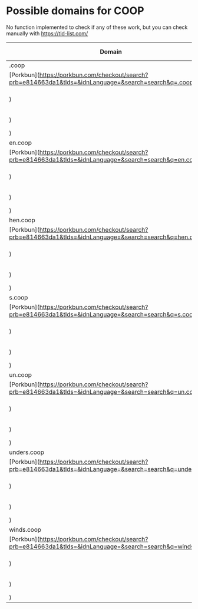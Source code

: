 # Possible domains for COOP

No function implemented to check if any of these work, but you can check manually with https://tld-list.com/

| Domain | Porkbun | NameCheap | Google Domains |
|---|---|---|---|
| .coop | [Porkbun](https://porkbun.com/checkout/search?prb=e814663da1&tlds=&idnLanguage=&search=search&q=.coop) | [Namecheap](https://www.namecheap.com/domains/registration/results/?domain=.coop) | [Google](https://domains.google.com/registrar/search?searchTerm=.coop) |
| en.coop | [Porkbun](https://porkbun.com/checkout/search?prb=e814663da1&tlds=&idnLanguage=&search=search&q=en.coop) | [Namecheap](https://www.namecheap.com/domains/registration/results/?domain=en.coop) | [Google](https://domains.google.com/registrar/search?searchTerm=en.coop) |
| hen.coop | [Porkbun](https://porkbun.com/checkout/search?prb=e814663da1&tlds=&idnLanguage=&search=search&q=hen.coop) | [Namecheap](https://www.namecheap.com/domains/registration/results/?domain=hen.coop) | [Google](https://domains.google.com/registrar/search?searchTerm=hen.coop) |
| s.coop | [Porkbun](https://porkbun.com/checkout/search?prb=e814663da1&tlds=&idnLanguage=&search=search&q=s.coop) | [Namecheap](https://www.namecheap.com/domains/registration/results/?domain=s.coop) | [Google](https://domains.google.com/registrar/search?searchTerm=s.coop) |
| un.coop | [Porkbun](https://porkbun.com/checkout/search?prb=e814663da1&tlds=&idnLanguage=&search=search&q=un.coop) | [Namecheap](https://www.namecheap.com/domains/registration/results/?domain=un.coop) | [Google](https://domains.google.com/registrar/search?searchTerm=un.coop) |
| unders.coop | [Porkbun](https://porkbun.com/checkout/search?prb=e814663da1&tlds=&idnLanguage=&search=search&q=unders.coop) | [Namecheap](https://www.namecheap.com/domains/registration/results/?domain=unders.coop) | [Google](https://domains.google.com/registrar/search?searchTerm=unders.coop) |
| winds.coop | [Porkbun](https://porkbun.com/checkout/search?prb=e814663da1&tlds=&idnLanguage=&search=search&q=winds.coop) | [Namecheap](https://www.namecheap.com/domains/registration/results/?domain=winds.coop) | [Google](https://domains.google.com/registrar/search?searchTerm=winds.coop) |
